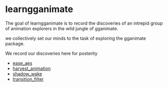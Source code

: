 
<!-- README.md is generated from README.Rmd. Please edit that file -->

# learngganimate

The goal of learngganimate is to record the discoveries of an intrepid
group of animation explorers in the wild jungle of gganimate.

we collectively set our minds to the task of exploring the gganimate
package.

We record our discoveries here for posterity

  - [ease\_aes](ease_aes.md)
  - [harvest\_animation](example_harvest_animation.md)
  - [shadow\_wake](shadow_wake.html)
  - [transition\_filter](tranistion_filter.md)
